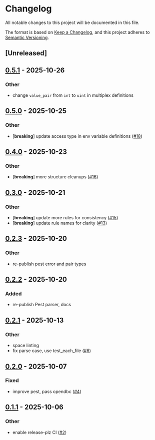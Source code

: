 # Changelog

All notable changes to this project will be documented in this file.

The format is based on [Keep a Changelog](https://keepachangelog.com/en/1.0.0/),
and this project adheres to [Semantic Versioning](https://semver.org/spec/v2.0.0.html).

## [Unreleased]

## [0.5.1](https://github.com/oxibus/can-dbc-pest/compare/v0.5.0...v0.5.1) - 2025-10-26

### Other

- change `value_pair` from `int` to `uint` in multiplex definitions

## [0.5.0](https://github.com/oxibus/can-dbc-pest/compare/v0.4.0...v0.5.0) - 2025-10-25

### Other

- [**breaking**] update access type in env variable definitions ([#18](https://github.com/oxibus/can-dbc-pest/pull/18))

## [0.4.0](https://github.com/oxibus/can-dbc-pest/compare/v0.3.0...v0.4.0) - 2025-10-23

### Other

- [**breaking**] more structure cleanups ([#16](https://github.com/oxibus/can-dbc-pest/pull/16))

## [0.3.0](https://github.com/oxibus/can-dbc-pest/compare/v0.2.3...v0.3.0) - 2025-10-21

### Other

- [**breaking**] update more rules for consistency ([#15](https://github.com/oxibus/can-dbc-pest/pull/15))
- [**breaking**] update rule names for clarity ([#13](https://github.com/oxibus/can-dbc-pest/pull/13))

## [0.2.3](https://github.com/oxibus/can-dbc-pest/compare/v0.2.2...v0.2.3) - 2025-10-20

### Other

- re-publish pest error and pair types

## [0.2.2](https://github.com/oxibus/can-dbc-pest/compare/v0.2.1...v0.2.2) - 2025-10-20

### Added

- re-publish Pest parser, docs

## [0.2.1](https://github.com/oxibus/can-dbc-pest/compare/v0.2.0...v0.2.1) - 2025-10-13

### Other

- space linting
- fix parse case, use test_each_file ([#6](https://github.com/oxibus/can-dbc-pest/pull/6))

## [0.2.0](https://github.com/oxibus/can-dbc-pest/compare/v0.1.1...v0.2.0) - 2025-10-07

### Fixed

- improve pest, pass opendbc ([#4](https://github.com/oxibus/can-dbc-pest/pull/4))

## [0.1.1](https://github.com/oxibus/can-dbc-pest/compare/v0.1.0...v0.1.1) - 2025-10-06

### Other

- enable release-plz CI ([#2](https://github.com/oxibus/can-dbc-pest/pull/2))
